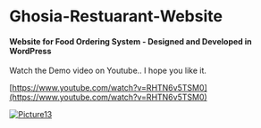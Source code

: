 # Ghosia-Restuarant-Website

#### Website for Food Ordering System - Designed and Developed in WordPress

Watch the Demo video on Youtube.. I hope you like it.

[https://www.youtube.com/watch?v=RHTN6v5TSM0](https://www.youtube.com/watch?v=RHTN6v5TSM0)

[![Picture13](https://user-images.githubusercontent.com/53291124/120847864-7f325e00-c58d-11eb-8db8-b8abd8915ab2.png)](https://www.youtube.com/watch?v=hglpRDEliUM)
